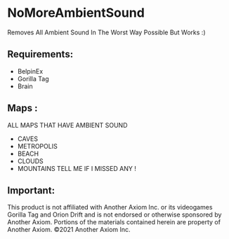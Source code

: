 # NoMoreAmbientSound
Removes All Ambient Sound In The Worst Way Possible But Works :)

## Requirements:
- BelpinEx
- Gorilla Tag
- Brain 

## Maps :
ALL MAPS THAT HAVE AMBIENT SOUND 
- CAVES
- METROPOLIS
- BEACH
- CLOUDS
- MOUNTAINS
TELL ME IF I MISSED ANY !

## Important:
This product is not affiliated with Another Axiom Inc. or its videogames Gorilla Tag and Orion Drift and is not endorsed or otherwise sponsored by Another Axiom. Portions of the materials contained herein are property of Another Axiom. ©2021 Another Axiom Inc.
